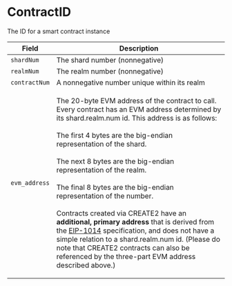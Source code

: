 # ContractID

The ID for a smart contract instance

| Field         | Description                                                                                                                                                                                                                                                                                                                                                                                                                                                                                                                                                                                                                                                                                                                                                         |
| ------------- | ------------------------------------------------------------------------------------------------------------------------------------------------------------------------------------------------------------------------------------------------------------------------------------------------------------------------------------------------------------------------------------------------------------------------------------------------------------------------------------------------------------------------------------------------------------------------------------------------------------------------------------------------------------------------------------------------------------------------------------------------------------------- |
| `shardNum`    | The shard number (nonnegative)                                                                                                                                                                                                                                                                                                                                                                                                                                                                                                                                                                                                                                                                                                                                      |
| `realmNum`    | The realm number (nonnegative)                                                                                                                                                                                                                                                                                                                                                                                                                                                                                                                                                                                                                                                                                                                                      |
| `contractNum` | A nonnegative number unique within its realm                                                                                                                                                                                                                                                                                                                                                                                                                                                                                                                                                                                                                                                                                                                        |
| `evm_address` | <p>The 20-byte EVM address of the contract to call. Every contract has an EVM address determined by its shard.realm.num id. This address is as follows: <br><br>The first 4 bytes are the big-endian representation of the shard.<br><br>The next 8 bytes are the big-endian representation of the realm.<br><br>The final 8 bytes are the big-endian representation of the number.<br><br>Contracts created via CREATE2 have an <strong>additional, primary address</strong> that is derived from the <a href="https://eips.ethereum.org/EIPS/eip-1014">EIP-1014</a> specification, and does not have a simple relation to a shard.realm.num id. (Please do note that CREATE2 contracts can also be referenced by the three-part EVM address described above.)</p> |

####
